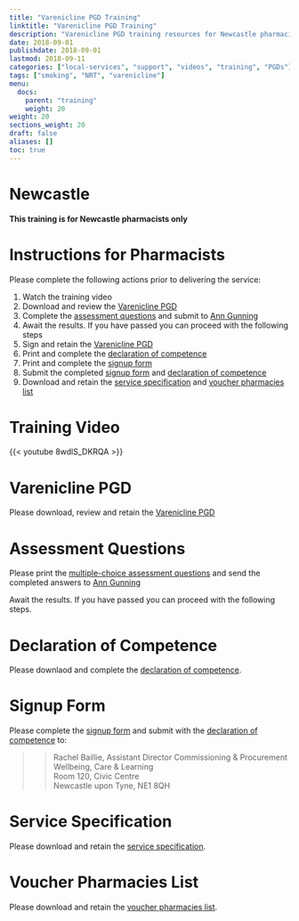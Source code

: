 ```yaml
---
title: "Varenicline PGD Training"
linktitle: "Varenicline PGD Training"
description: "Varenicline PGD training resources for Newcastle pharmacists"
date: 2018-09-01
publishdate: 2018-09-01
lastmod: 2018-09-11
categories: ["local-services", "support", "videos", "training", "PGDs"]
tags: ["smoking", "NRT", "varenicline"]
menu:
  docs:
    parent: "training"
    weight: 20
weight: 20
sections_weight: 20
draft: false
aliases: []
toc: true
---
```


# Newcastle  

**This training is for Newcastle pharmacists only**  

# Instructions for Pharmacists  

Please complete the following actions prior to delivering the service:  

1. Watch the training video  
2. Download and review the [Varenicline PGD](/services/local/stop-smoking/Newcl-Varenicline-PGD.pdf)  
3. Complete the [assessment questions](/services/local/stop-smoking/Newcl-Varenicline-Multiple-Choice-Questions.pdf) and submit to [Ann Gunning](Mailto:ann.gunning@northoftynelpc.com)  
4. Await the results.  If you have passed you can proceed with the following steps  
5. Sign and retain the [Varenicline PGD](/services/local/stop-smoking/Newcl-Varenicline-PGD.pdf)  
6. Print and complete the [declaration of competence](/services/local/stop-smoking/Newcl-Varenicline-Declaration-of-Competence.pdf)  
7. Print and complete the [signup form](/services/local/stop-smoking/Newcl-Varenicline-Signup.pdf)  
8. Submit the completed [signup form](/services/local/stop-smoking/Newcl-Varenicline-Signup.pdf) and [declaration of competence](/services/local/stop-smoking/Newcl-Varenicline-Declaration-of-Competence.pdf)  
9. Download and retain the [service specification](/services/local/stop-smoking/Newcl-Varenicline-Service-Spec.pdf) and [voucher pharmacies list](/services/local/stop-smoking/Newcl-Voucher-Pharmacies.pdf)  

# Training Video  

{{< youtube 8wdlS_DKRQA >}}

# Varenicline PGD  

Please download, review and retain the [Varenicline PGD](/services/local/stop-smoking/Newcl-Varenicline-PGD.pdf)  

# Assessment Questions  

Please print the [multiple-choice assessment questions](/services/local/stop-smoking/Newcl-Varenicline-Multiple-Choice-Questions.pdf) and send the completed answers to [Ann Gunning](Mailto:ann.gunning@northoftynelpc.com)  

Await the results.  If you have passed you can proceed with the following steps.  

# Declaration of Competence

Please downlaod and complete the [declaration of competence](/services/local/stop-smoking/Newcl-Varenicline-Declaration-of-Competence.pdf).  

# Signup Form

Please complete the [signup form](/services/local/stop-smoking/Newcl-Varenicline-Signup.pdf) and submit with the [declaration of competence](/services/local/stop-smoking/Newcl-Varenicline-Declaration-of-Competence.pdf) to:  

> > Rachel Baillie, Assistant Director Commissioning & Procurement  
> > Wellbeing, Care & Learning  
> > Room 120, Civic Centre  
> > Newcastle upon Tyne, NE1 8QH  

# Service Specification  

Please download and retain the [service specification](/services/local/stop-smoking/Newcl-Varenicline-Service-Spec.pdf).  

# Voucher Pharmacies List  

Please download and retain the [voucher pharmacies list](/services/local/stop-smoking/Newcl-Voucher-Pharmacies.pdf).  

